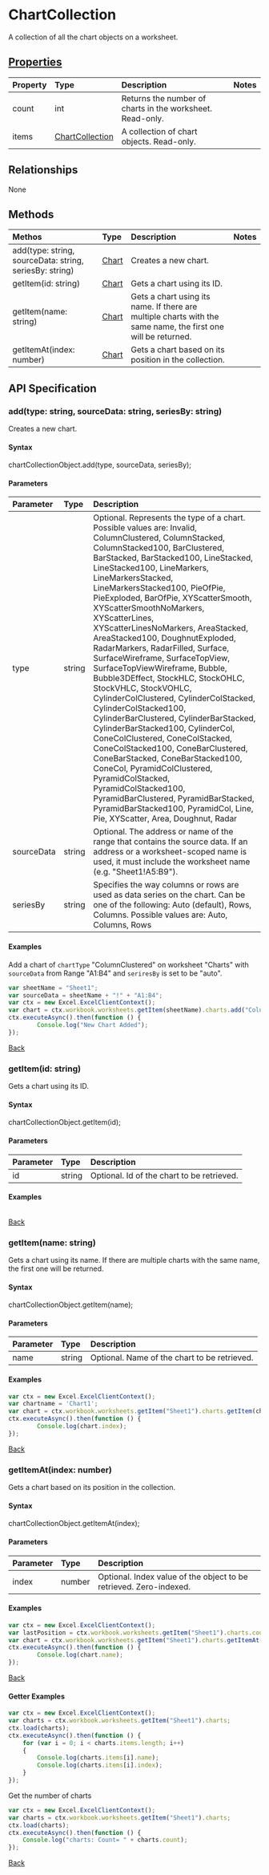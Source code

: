 # ChartCollection

A collection of all the chart objects on a worksheet.

## [Properties](#getter-examples)
| Property       | Type    |Description|Notes |
|:---------------|:--------|:----------|:-----|
|count|int|Returns the number of charts in the worksheet. Read-only.||
|items|[ChartCollection](chartcollection.md)|A collection of chart objects. Read-only.||

## Relationships
None

## Methods
| Methos           | Type    |Description|Notes |
|:---------------|:--------|:----------|:-----|
|add(type: string, sourceData: string, seriesBy: string)|[Chart](chart.md)|Creates a new chart.||
|getItem(id: string)|[Chart](chart.md)|Gets a chart using its ID.||
|getItem(name: string)|[Chart](chart.md)|Gets a chart using its name. If there are multiple charts with the same name, the first one will be returned.||
|getItemAt(index: number)|[Chart](chart.md)|Gets a chart based on its position in the collection.||

## API Specification

### add(type: string, sourceData: string, seriesBy: string)
Creates a new chart.

#### Syntax
chartCollectionObject.add(type, sourceData, seriesBy);

#### Parameters
| Parameter       | Type    |Description|
|:---------------|:--------|:----------|
|type|string|Optional. Represents the type of a chart.  Possible values are: Invalid, ColumnClustered, ColumnStacked, ColumnStacked100, BarClustered, BarStacked, BarStacked100, LineStacked, LineStacked100, LineMarkers, LineMarkersStacked, LineMarkersStacked100, PieOfPie, PieExploded, BarOfPie, XYScatterSmooth, XYScatterSmoothNoMarkers, XYScatterLines, XYScatterLinesNoMarkers, AreaStacked, AreaStacked100, DoughnutExploded, RadarMarkers, RadarFilled, Surface, SurfaceWireframe, SurfaceTopView, SurfaceTopViewWireframe, Bubble, Bubble3DEffect, StockHLC, StockOHLC, StockVHLC, StockVOHLC, CylinderColClustered, CylinderColStacked, CylinderColStacked100, CylinderBarClustered, CylinderBarStacked, CylinderBarStacked100, CylinderCol, ConeColClustered, ConeColStacked, ConeColStacked100, ConeBarClustered, ConeBarStacked, ConeBarStacked100, ConeCol, PyramidColClustered, PyramidColStacked, PyramidColStacked100, PyramidBarClustered, PyramidBarStacked, PyramidBarStacked100, PyramidCol, Line, Pie, XYScatter, Area, Doughnut, Radar|
|sourceData|string|Optional. The address or name of the range that contains the source data. If an address or a worksheet-scoped name is used, it must include the worksheet name (e.g. "Sheet1!A5:B9"). |
|seriesBy|string|Specifies the way columns or rows are used as data series on the chart. Can be one of the following: Auto (default), Rows, Columns.  Possible values are: Auto, Columns, Rows|

#### Examples

Add a chart of `chartType` "ColumnClustered" on worksheet "Charts" with `sourceData` from Range "A1:B4" and `seriresBy` is set to be "auto".

```js
var sheetName = "Sheet1";
var sourceData = sheetName + "!" + "A1:B4";
var ctx = new Excel.ExcelClientContext();
var chart = ctx.workbook.worksheets.getItem(sheetName).charts.add("ColumnClustered", sourceData, "auto");
ctx.executeAsync().then(function () {
		Console.log("New Chart Added");
});
```


[Back](#methods)

### getItem(id: string)
Gets a chart using its ID.

#### Syntax
chartCollectionObject.getItem(id);

#### Parameters
| Parameter       | Type    |Description|
|:---------------|:--------|:----------|
|id|string|Optional. Id of the chart to be retrieved.|

#### Examples
```js

```

[Back](#methods)

### getItem(name: string)
Gets a chart using its name. If there are multiple charts with the same name, the first one will be returned.

#### Syntax
chartCollectionObject.getItem(name);

#### Parameters
| Parameter       | Type    |Description|
|:---------------|:--------|:----------|
|name|string|Optional. Name of the chart to be retrieved.|

#### Examples

```js
var ctx = new Excel.ExcelClientContext();
var chartname = 'Chart1';
var chart = ctx.workbook.worksheets.getItem("Sheet1").charts.getItem(chartname);
ctx.executeAsync().then(function () {
		Console.log(chart.index);
});
```

[Back](#methods)

### getItemAt(index: number)
Gets a chart based on its position in the collection.

#### Syntax
chartCollectionObject.getItemAt(index);

#### Parameters
| Parameter       | Type    |Description|
|:---------------|:--------|:----------|
|index|number|Optional. Index value of the object to be retrieved. Zero-indexed.|

#### Examples

```js
var ctx = new Excel.ExcelClientContext();
var lastPosition = ctx.workbook.worksheets.getItem("Sheet1").charts.count - 1;
var chart = ctx.workbook.worksheets.getItem("Sheet1").charts.getItemAt(lastPosition);
ctx.executeAsync().then(function () {
		Console.log(chart.name);
});
```


[Back](#methods)

#### Getter Examples

```js
var ctx = new Excel.ExcelClientContext();
var charts = ctx.workbook.worksheets.getItem("Sheet1").charts;
ctx.load(charts);
ctx.executeAsync().then(function () {
	for (var i = 0; i < charts.items.length; i++)
	{
		Console.log(charts.items[i].name);
		Console.log(charts.items[i].index);
	}
});
```

Get the number of charts

```js
var ctx = new Excel.ExcelClientContext();
var charts = ctx.workbook.worksheets.getItem("Sheet1").charts;
ctx.load(charts);
ctx.executeAsync().then(function () {
	Console.log("charts: Count= " + charts.count);
});
```

[Back](#properties)
